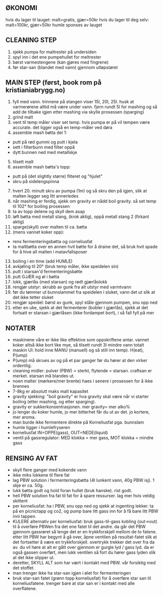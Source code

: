 ## ØKONOMI
hvis du lager til lauget: malt=gratis, gjær=50kr
hvis du lager til deg selv: malt=100kr, gjær=50kr
humle sponses av lauget

## CLEANING STEP
1. sjekk pumpa for maltrester på undersiden
2. spyl inn i det ene pumpehullet for meltrester
3. børst varmestengene (kan gjøres med fingrene)
4. før star-san (blandet med vann) gjennom utløpstøret

## MAIN STEP (først, book rom på kristianiabrygg.no)
1. fyll med vann. trinnene på stangen viser 15l, 20l, 25l. husk at varmerørene alltid må være under vann. fjern rundt 5l for mashing og så add de tilbake igjen etter mashing via skylle prosessen (sparging)
2. grind malt
3. vent til temp måler viser set temp. hvis pumpa er på vil tempen være accurate. det ligger også en temp-måler ved døra
4. assemble mash bøtta del 1:
- putt på rød gummi og putt i kjela
- sett i filterbunn med filter oppå
- dytt bunnen ned med metallskje
5. tilsett malt
6. assemble mash bøtta's topp:
- putt på (det slightly større) filteret og "hjulet"
- skru på sidelengspinna 
7. hvert 20. minutt skru av pumpa (1m) og så skru den på igjen, slik at malten legger seg litt annerledes
8. når mashing er ferdig, sjekk om gravity er nådd boil gravity. så set temp til 102° for boiling prosessen
9. ta av topp delene og skyll dem asap
10. løft bøtta med metall stang, (krok aktig), oppå metall stang 2 (firkant aktig)
11. sparge(skyll) over malten til ca. bøtta
12. (mens vannet koker opp):
- rens fermenteringsbøtta og corneliusfat
- ta maltbøtta over en annen hvit bøtte for å draine det, så bruk hvit spade for å hive all malten i matavfallsposer
13. boiling i en time (add HUMLE)
14. avkjøling til 20° (bruk temp måler, ikke speidelen sin)
15. putt i starsan'd fermenteringsbøtte
16. putt GJÆR og øl i bøtta 
17. lokk, gjærlås (med starsan) og rødt gjærlåslokk
18. rengjør utstyr: skrubb av gunk fra alt utstyr med varmtvann
19. før du tømmer ut bunnslammet fra speidelen i sluket, vann det ut slik at det ikke tetter sluket
20. rengjør speidel: børst av gunk, spyl ståle gjennom pumpen, snu opp ned
21. etter en uke, sjekk at det fermenterer (bobler i gjærlås), sjekk at det fortsatt er starsan i gjærlåsen (ikke fordampet bort), i så fall fyll på mer

## NOTATER
- maskinene våre er ikke like effektive som oppskriftene antar. vannet koker altså ikke bort like mye, så tilsett rundt 3l mindre vann totalt
- maskin UI: hold inne MANU (manuell) og så still inn temp). H(eat), P(ump)
- P(ump) må skrues av og på et par ganger før du hører at den virker ordentlig.
- cleaning midler: pulver (PBW) = sterkt, flytende = starsan. craftsan er merket. starsan må blandes ut.
- noen malter (mørkere/mer brente) haes i senere i prosessen for å ikke brennes
- 7-8kg er absolutt maks malt kapasitet 
- gravity sjekking: "boil gravity" er hva gravity skal være når vi starter boiling (etter mashing, og etter sparging).
- gravity er sukkerkonsentrasjonen. mer gravity= mer alko%
- jo lenger du koker humle, jo mer bitterhet får du ut av det. jo kortere, mer aroma.
- man burde ikke fermentere direkte på Korneliusfat pga. bunnslam
- humle ligger i humlefryseren
- korneliusfat IN=OPPE(gass), OUT=NEDE(liquid)
- ventil på gassregulator: MED klokka = mer gass, MOT klokka = mindre gass

## RENSING AV FAT
- skyll flere ganger med kokende vann
- ikke miks lokkene til flere fat
- lag PBW solution i fermenteringsbøtta (4l lunkent vann, 40g PBW isj). 1 skje er ca. 50g. 
- lukk bøtta godt og hold foran hullet (bruk hanske). rist godt.
- hell PBW solution fra fat til fat for å spare ressurser. lag mer hvis veldig skittent
- per korneliusfat: ha i PBW, snu opp ned og sjekk at ingenting lekker. ta på en picnictapp og co2, og pump bare litt gass inn for å få bare litt PBW inni tappen.
- KULERE alternativ per korneliusfat: bruk gass-til-gass kobling (out->out) til å overføre PBWen fra det ene fatet til det andre. da går det PBW gjennom gassrøret så lenge det er en trykkforskjell mellom de to fatene. etter litt PBW har begynt å gå over, åpne ventilen på resultat-fatet slik at det fortsetter å være en trykkforskjell. overtrykk trekker det over fra da av. du vil høre at alt er gått over gjennom er gurgle lyd / gass lyd. da er også gassen overført, men lukk ventilen så fort du hører gass lyden slik at det ikke slipper ut.
- deretter, SKYLL ALT som har vært i kontakt med PBW. vår forsiktig med det stoffet.
- man trenger ikke ha star-san igjen i ølet for fermenteringen
- bruk star-san fatet (grønn topp korneliusfat) for å overføre star san til korneliusfatene. trenger bare at star san er i kontakt med alle overflatene.